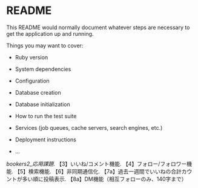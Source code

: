 # README

This README would normally document whatever steps are necessary to get the
application up and running.

Things you may want to cover:

* Ruby version

* System dependencies

* Configuration

* Database creation

* Database initialization

* How to run the test suite

* Services (job queues, cache servers, search engines, etc.)

* Deployment instructions

* ...

*bookers2_応用課題*. 
【3】いいね/コメント機能. 
【4】フォロー/フォロワー機能. 
【5】検索機能. 
【6】非同期通信化. 
【7a】過去一週間でいいねの合計カウントが多い順に投稿表示. 
【8a】DM機能（相互フォローのみ、140字まで）